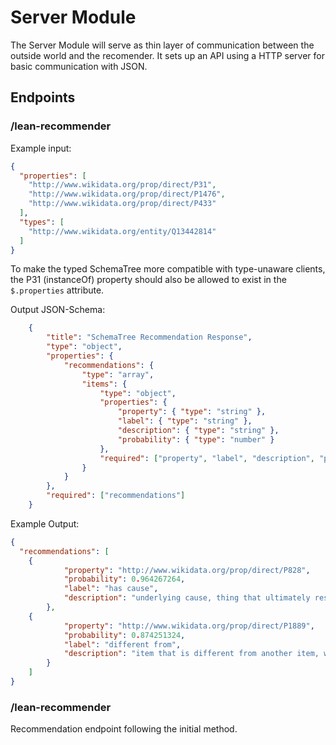 # Server Module

The Server Module will serve as thin layer of communication between the outside world and the
recomender. It sets up an API using a HTTP server for basic communication with JSON.

## Endpoints

### /lean-recommender

Example input: 

```json
{
  "properties": [
    "http://www.wikidata.org/prop/direct/P31",
    "http://www.wikidata.org/prop/direct/P1476",
    "http://www.wikidata.org/prop/direct/P433"
  ],
  "types": [
    "http://www.wikidata.org/entity/Q13442814"
  ]
}
```

To make the typed SchemaTree more compatible with type-unaware clients, the P31 (instanceOf) property should also be allowed to exist in the `$.properties` attribute.

Output JSON-Schema:

```json
    {
    	"title": "SchemaTree Recommendation Response",
    	"type": "object",
    	"properties": {
			"recommendations": {
				"type": "array",
				"items": {
					"type": "object",
					"properties": {
						"property": { "type": "string" },
						"label": { "type": "string" },
						"description": { "type": "string" },
						"probability": { "type": "number" }
					},
    				"required": ["property", "label", "description", "probability"]
				}
			}
		},
    	"required": ["recommendations"]
	}
```

Example Output:

```json
{
  "recommendations": [
    {
			"property": "http://www.wikidata.org/prop/direct/P828",
			"probability": 0.964267264,
			"label": "has cause",
			"description": "underlying cause, thing that ultimately resulted in this effect"
		},
    {
			"property": "http://www.wikidata.org/prop/direct/P1889",
			"probability": 0.874251324,
			"label": "different from",
			"description": "item that is different from another item, with which it is often confused"
		}
	]
}
```

### /lean-recommender

Recommendation endpoint following the initial method.
